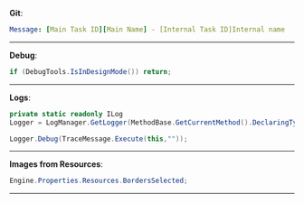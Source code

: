 ﻿__Git__:

```yaml
Message: [Main Task ID][Main Name] - [Internal Task ID]Internal name
```
---
__Debug__:
```csharp
if (DebugTools.IsInDesignMode()) return;
```
___
__Logs__:

```csharp
private static readonly ILog 
Logger = LogManager.GetLogger(MethodBase.GetCurrentMethod().DeclaringType);
```

```csharp
Logger.Debug(TraceMessage.Execute(this,""));
```
---    

__Images from Resources__:

```csharp
Engine.Properties.Resources.BordersSelected;
```
---